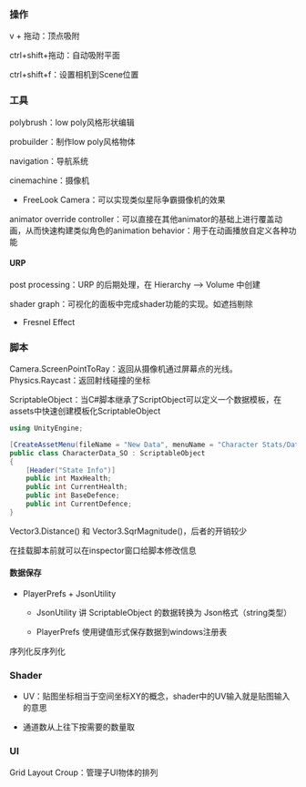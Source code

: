 ### 操作

v + 拖动：顶点吸附

ctrl+shift+拖动：自动吸附平面

ctrl+shift+f：设置相机到Scene位置

### 工具

polybrush：low poly风格形状编辑

probuilder：制作low poly风格物体

navigation：导航系统

cinemachine：摄像机

* FreeLook Camera：可以实现类似星际争霸摄像机的效果

animator override controller：可以直接在其他animator的基础上进行覆盖动画，从而快速构建类似角色的animation behavior：用于在动画播放自定义各种功能

#### URP

post processing：URP 的后期处理，在 Hierarchy --> Volume 中创建

shader graph：可视化的面板中完成shader功能的实现。如遮挡剔除

* Fresnel Effect

### 脚本

Camera.ScreenPointToRay：返回从摄像机通过屏幕点的光线。
Physics.Raycast：返回射线碰撞的坐标

ScriptableObject：当C#脚本继承了ScriptObject可以定义一个数据模板，在assets中快速创建模板化ScriptableObject

```csharp
using UnityEngine;

[CreateAssetMenu(fileName = "New Data", menuName = "Character Stats/Data")]
public class CharacterData_SO : ScriptableObject
{
    [Header("State Info")]
    public int MaxHealth;
    public int CurrentHealth;
    public int BaseDefence;
    public int CurrentDefence;
}
```

Vector3.Distance() 和 Vector3.SqrMagnitude()，后者的开销较少

在挂载脚本前就可以在inspector窗口给脚本修改信息

#### 数据保存

* PlayerPrefs + JsonUtility
  
  * JsonUtility 讲 ScriptableObject 的数据转换为 Json格式（string类型）
  
  * PlayerPrefs 使用键值形式保存数据到windows注册表

序列化反序列化

### Shader

* UV：贴图坐标相当于空间坐标XY的概念，shader中的UV输入就是贴图输入的意思

* 通道数从上往下按需要的数量取



### UI

Grid Layout Croup：管理子UI物体的排列
